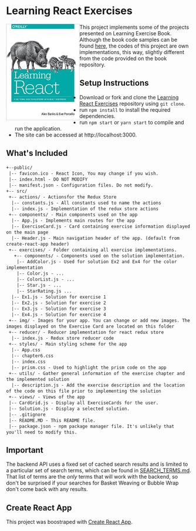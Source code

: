 # Learning React Exercises

<img src="/src/img/book.jpg" alt="Learning React Book Cover" width="200" align="left" />

This project implements some of the projects presented on Learning Exercise Book. Although the book code samples can be found [here](https://github.com/MoonHighway/learning-react), the codes of this project are own implementations, this way, slightly different from the code provided on the book repository.

## Setup Instructions
  
* Download or fork and clone the [Learning React Exercises](https://github.com/wenderzxavier/learning-react-exercises) repository using `git clone`.
* run `npm install` to install the required dependencies.
* run `npm start` or `yarn start` to compile and run the application.
* The site can be accessed at http://localhost:3000.

## What's Included
```
+--public/    
 |-- favicon.ico - React Icon, You may change if you wish.
 |-- index.html - DO NOT MODIFY
 |-- manifest.json - Configuration files. Do not modify.
+-- src/
 +-- actions/ - Actionsfor the Redux Store
  |-- constants.js - All constants used to name the actions
  |-- index.js - Implementation of the redux store actions
 +-- components/ - Main components used on the app
  |-- App.js - Implements main routes for the app
  |-- ExerciseCard.js - Card containing exercise information displayed on the main page
  |-- Header.js - Main navigation header of the app. (default from create-react-app header)
 +-- exercises/ - Folder containing all exercise implementations.
   +-- components/ - Components used on the solution implementation.
    |-- AddColor.js - Used for solution Ex2 and Ex4 for the color implementation
    |-- Color.js - ...
    |-- ColorList.js - ...
    |-- Star.js - ...
    |-- StarRating.js ...
  |-- Ex1.js - Solution for exercise 1
  |-- Ex2.js - Solution for exercise 2
  |-- Ex3.js - Solution for exercise 3
  |-- Ex4.js - Solution for exercise 4
 +-- img/ - Images for your app. You can change or add new images. The images displayed on the Exercise Card are located on this folder
 +-- reducer/ - Reducer implementation for react redux store
  |-- index.js - Redux store reducer code
 +-- styles/ - Main styling scheme for the app
  |-- App.css
  |-- chapter6.css
  |-- index.css
  |-- prism.css - Used to highlight the prism code on the app
 +-- utils/ - Gather general information of the exercise chapter and the implemented solution
  |-- description.js - Add the exercise description and the location of the code on this file prior to implementing the solution
 +-- views/ - Views of the app
 |-- CardGrid.js - Display all ExerciseCards for the user.
 |-- Solution.js - Display a selected solution.
 |-- .gitignore 
 |-- README.MD - This README file.
 |-- package.json - npm package manager file. It's unlikely that you'll need to modify this.
```

## Important
The backend API uses a fixed set of cached search results and is limited to a particular set of search terms, which can be found in [SEARCH_TERMS.md](SEARCH_TERMS.md). That list of terms are the _only_ terms that will work with the backend, so don't be surprised if your searches for Basket Weaving or Bubble Wrap don't come back with any results. 

## Create React App
This project was boostraped with [Create React App](https://github.com/facebook/create-react-app).
